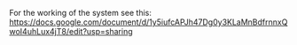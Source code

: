 For the working of the system see this:
https://docs.google.com/document/d/1y5iufcAPJh47Dg0y3KLaMnBdfrnnxQwoI4uhLux4jT8/edit?usp=sharing 
